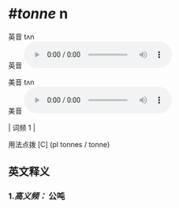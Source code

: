 # ***\#tonne*** n
英音 tʌn  
英音
<audio src="./media/tonne1.aac" controls="controls"></audio>

美音 tʌn  
美音
<audio src="./media/tonne2.aac" controls="controls"></audio>



| 词频 1 |  

用法点拨  [C] (pl tonnes / tonne)

英文释义
---
### 1.*高义频：* **公吨**  


